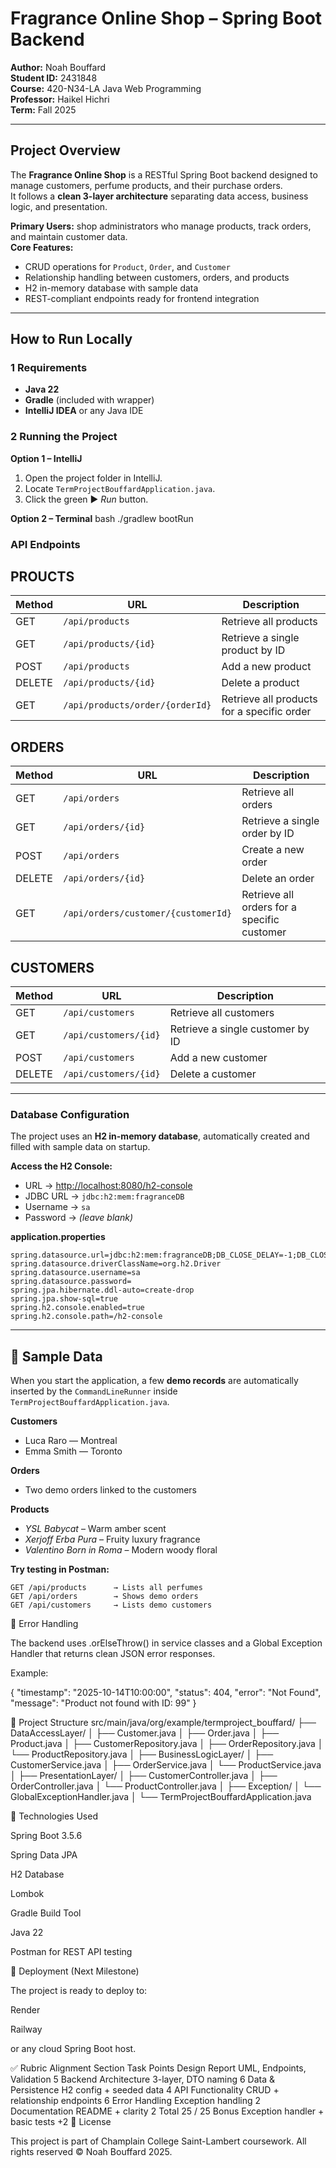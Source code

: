 # Fragrance Online Shop – Spring Boot Backend

**Author:** Noah Bouffard  
**Student ID:** 2431848  
**Course:** 420-N34-LA Java Web Programming  
**Professor:** Haikel Hichri  
**Term:** Fall 2025  

---

##  Project Overview

The **Fragrance Online Shop** is a RESTful Spring Boot backend designed to manage customers, perfume products, and their purchase orders.  
It follows a **clean 3-layer architecture** separating data access, business logic, and presentation.

**Primary Users:** shop administrators who manage products, track orders, and maintain customer data.  
**Core Features:**
- CRUD operations for `Product`, `Order`, and `Customer`
- Relationship handling between customers, orders, and products
- H2 in-memory database with sample data
- REST-compliant endpoints ready for frontend integration

---

##  How to Run Locally

### 1️ Requirements
- **Java 22**
- **Gradle** (included with wrapper)
- **IntelliJ IDEA** or any Java IDE

### 2️ Running the Project
**Option 1 – IntelliJ**
1. Open the project folder in IntelliJ.  
2. Locate `TermProjectBouffardApplication.java`.  
3. Click the green ▶️ *Run* button.

**Option 2 – Terminal**
bash
./gradlew bootRun



###  API Endpoints

## PROUCTS

| Method | URL                             | Description                                |
| ------ | ------------------------------- | ------------------------------------------ |
| GET    | `/api/products`                 | Retrieve all products                      |
| GET    | `/api/products/{id}`            | Retrieve a single product by ID            |
| POST   | `/api/products`                 | Add a new product                          |
| DELETE | `/api/products/{id}`            | Delete a product                           |
| GET    | `/api/products/order/{orderId}` | Retrieve all products for a specific order |


## ORDERS

| Method | URL                                 | Description                                 |
| ------ | ----------------------------------- | ------------------------------------------- |
| GET    | `/api/orders`                       | Retrieve all orders                         |
| GET    | `/api/orders/{id}`                  | Retrieve a single order by ID               |
| POST   | `/api/orders`                       | Create a new order                          |
| DELETE | `/api/orders/{id}`                  | Delete an order                             |
| GET    | `/api/orders/customer/{customerId}` | Retrieve all orders for a specific customer |


## CUSTOMERS

| Method | URL                   | Description                      |
| ------ | --------------------- | -------------------------------- |
| GET    | `/api/customers`      | Retrieve all customers           |
| GET    | `/api/customers/{id}` | Retrieve a single customer by ID |
| POST   | `/api/customers`      | Add a new customer               |
| DELETE | `/api/customers/{id}` | Delete a customer                |


---

###  Database Configuration

The project uses an **H2 in-memory database**, automatically created and filled with sample data on startup.

**Access the H2 Console:**
- URL → [http://localhost:8080/h2-console](http://localhost:8080/h2-console)
- JDBC URL → `jdbc:h2:mem:fragranceDB`
- Username → `sa`
- Password → *(leave blank)*

**application.properties**
```properties
spring.datasource.url=jdbc:h2:mem:fragranceDB;DB_CLOSE_DELAY=-1;DB_CLOSE_ON_EXIT=FALSE
spring.datasource.driverClassName=org.h2.Driver
spring.datasource.username=sa
spring.datasource.password=
spring.jpa.hibernate.ddl-auto=create-drop
spring.jpa.show-sql=true
spring.h2.console.enabled=true
spring.h2.console.path=/h2-console

```

---

## 🌱 Sample Data

When you start the application, a few **demo records** are automatically inserted by the `CommandLineRunner` inside  
`TermProjectBouffardApplication.java`.

**Customers**
- Luca Raro — Montreal  
- Emma Smith — Toronto  

**Orders**
- Two demo orders linked to the customers  

**Products**
- *YSL Babycat* – Warm amber scent  
- *Xerjoff Erba Pura* – Fruity luxury fragrance  
- *Valentino Born in Roma* – Modern woody floral  

**Try testing in Postman:**
```http
GET /api/products      → Lists all perfumes  
GET /api/orders        → Shows demo orders  
GET /api/customers     → Lists demo customers  

```

🧠 Error Handling

The backend uses .orElseThrow() in service classes and a Global Exception Handler that returns clean JSON error responses.

Example:

{
  "timestamp": "2025-10-14T10:00:00",
  "status": 404,
  "error": "Not Found",
  "message": "Product not found with ID: 99"
}

🧱 Project Structure
src/main/java/org/example/termproject_bouffard/
 ├── DataAccessLayer/
 │    ├── Customer.java
 │    ├── Order.java
 │    ├── Product.java
 │    ├── CustomerRepository.java
 │    ├── OrderRepository.java
 │    └── ProductRepository.java
 │
 ├── BusinessLogicLayer/
 │    ├── CustomerService.java
 │    ├── OrderService.java
 │    └── ProductService.java
 │
 ├── PresentationLayer/
 │    ├── CustomerController.java
 │    ├── OrderController.java
 │    └── ProductController.java
 │
 ├── Exception/
 │    └── GlobalExceptionHandler.java
 │
 └── TermProjectBouffardApplication.java

🧰 Technologies Used

Spring Boot 3.5.6

Spring Data JPA

H2 Database

Lombok

Gradle Build Tool

Java 22

Postman for REST API testing

🧾 Deployment (Next Milestone)

The project is ready to deploy to:

Render

Railway

or any cloud Spring Boot host.

✅ Rubric Alignment
Section	Task	Points
Design Report	UML, Endpoints, Validation	5
Backend Architecture	3-layer, DTO naming	6
Data & Persistence	H2 config + seeded data	4
API Functionality	CRUD + relationship endpoints	6
Error Handling	Exception handling	2
Documentation	README + clarity	2
Total	25 / 25	
Bonus	Exception handler + basic tests	+2
📎 License

This project is part of Champlain College Saint-Lambert coursework.
All rights reserved © Noah Bouffard 2025.
